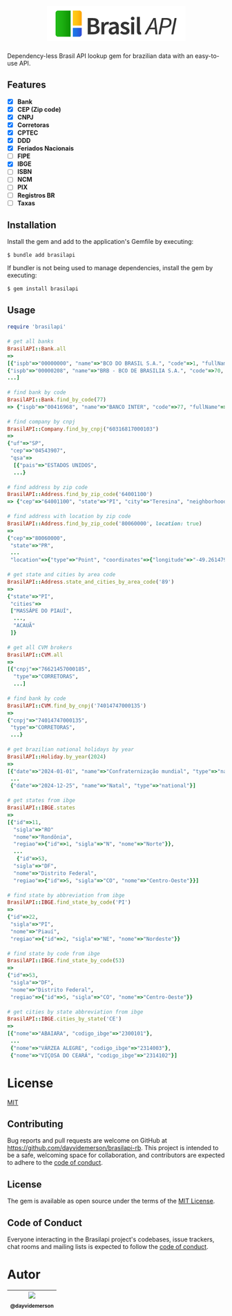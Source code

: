 <div align="center">
<h1><img src="https://raw.githubusercontent.com/BrasilAPI/BrasilAPI/main/public/brasilapi-logo-small.png" /></h1>

</div>

Dependency-less Brasil API lookup gem for brazilian data with an easy-to-use API.

## Features
 - [x] **Bank**
 - [x] **CEP (Zip code)**
 - [x] **CNPJ**
 - [x] **Corretoras**
 - [x] **CPTEC**
 - [x] **DDD**
 - [x] **Feriados Nacionais**
 - [ ] **FIPE**
 - [x] **IBGE**
 - [ ] **ISBN**
 - [ ] **NCM**
 - [ ] **PIX**
 - [ ] **Registros BR**
 - [ ] **Taxas**

## Installation

Install the gem and add to the application's Gemfile by executing:

    $ bundle add brasilapi

If bundler is not being used to manage dependencies, install the gem by executing:

    $ gem install brasilapi

## Usage

```ruby
require 'brasilapi'

# get all banks
BrasilAPI::Bank.all
=> 
[{"ispb"=>"00000000", "name"=>"BCO DO BRASIL S.A.", "code"=>1, "fullName"=>"Banco do Brasil S.A."},
{"ispb"=>"00000208", "name"=>"BRB - BCO DE BRASILIA S.A.", "code"=>70, "fullName"=>"BRB - BANCO DE BRASILIA S.A."},
...]

# find bank by code
BrasilAPI::Bank.find_by_code(77)
=> {"ispb"=>"00416968", "name"=>"BANCO INTER", "code"=>77, "fullName"=>"Banco Inter S.A."}

# find company by cnpj
BrasilAPI::Company.find_by_cnpj("60316817000103")
=> 
{"uf"=>"SP",
 "cep"=>"04543907",
 "qsa"=>
  [{"pais"=>"ESTADOS UNIDOS",
  ...}

# find address by zip code
BrasilAPI::Address.find_by_zip_code('64001100')
=> {"cep"=>"64001100", "state"=>"PI", "city"=>"Teresina", "neighborhood"=>"Centro", "street"=>"Praça Pedro II", "service"=>"correios"}

# find address with location by zip code
BrasilAPI::Address.find_by_zip_code('80060000', location: true)
=> 
{"cep"=>"80060000",
 "state"=>"PR",
 ...
 "location"=>{"type"=>"Point", "coordinates"=>{"longitude"=>"-49.2614791", "latitude"=>"-25.427253"}}}

# get state and cities by area code
BrasilAPI::Address.state_and_cities_by_area_code('89')
=> 
{"state"=>"PI",
 "cities"=>
 ["MASSÂPE DO PIAUÍ",
  ...,
  "ACAUÃ"
 ]}

# get all CVM brokers
BrasilAPI::CVM.all
=> 
[{"cnpj"=>"76621457000185",
  "type"=>"CORRETORAS",
  ...]

# find bank by code
BrasilAPI::CVM.find_by_cnpj('74014747000135')
=> 
{"cnpj"=>"74014747000135",
 "type"=>"CORRETORAS",
 ...}

# get brazilian national holidays by year
BrasilAPI::Holiday.by_year(2024)
=> 
[{"date"=>"2024-01-01", "name"=>"Confraternização mundial", "type"=>"national"},
 ...
 {"date"=>"2024-12-25", "name"=>"Natal", "type"=>"national"}]

# get states from ibge
BrasilAPI::IBGE.states
=> 
[{"id"=>11,
  "sigla"=>"RO"
  "nome"=>"Rondônia",
  "regiao"=>{"id"=>1, "sigla"=>"N", "nome"=>"Norte"}},
  ...
   {"id"=>53,
  "sigla"=>"DF",
  "nome"=>"Distrito Federal",
  "regiao"=>{"id"=>5, "sigla"=>"CO", "nome"=>"Centro-Oeste"}}]

# find state by abbreviation from ibge
BrasilAPI::IBGE.find_state_by_code('PI')
=> 
{"id"=>22,
 "sigla"=>"PI",
 "nome"=>"Piauí",
 "regiao"=>{"id"=>2, "sigla"=>"NE", "nome"=>"Nordeste"}}

# find state by code from ibge
BrasilAPI::IBGE.find_state_by_code(53)
=> 
{"id"=>53,
 "sigla"=>"DF",
 "nome"=>"Distrito Federal",
 "regiao"=>{"id"=>5, "sigla"=>"CO", "nome"=>"Centro-Oeste"}}

# get cities by state abbreviation from ibge
BrasilAPI::IBGE.cities_by_state('CE')
=> 
[{"nome"=>"ABAIARA", "codigo_ibge"=>"2300101"},
 ...
 {"nome"=>"VÁRZEA ALEGRE", "codigo_ibge"=>"2314003"},
 {"nome"=>"VIÇOSA DO CEARÁ", "codigo_ibge"=>"2314102"}]
```


# License
[MIT](./LICENSE)

## Contributing

Bug reports and pull requests are welcome on GitHub at https://github.com/dayvidemerson/brasilapi-rb. This project is intended to be a safe, welcoming space for collaboration, and contributors are expected to adhere to the [code of conduct](https://github.com/dayvidemerson/brasilapi-rb/blob/main/CODE_OF_CONDUCT.md).

## License

The gem is available as open source under the terms of the [MIT License](https://opensource.org/licenses/MIT).

## Code of Conduct

Everyone interacting in the Brasilapi project's codebases, issue trackers, chat rooms and mailing lists is expected to follow the [code of conduct](https://github.com/dayvidemerson/brasilapi-rb/blob/main/CODE_OF_CONDUCT.md).

# Autor
<div align="center">

| [<img src="https://github.com/dayvidemerson.png?size=115" width=115><br><sub>@dayvidemerson</sub>](https://github.com/dayvidemerson) |
| :-: |

</div>
